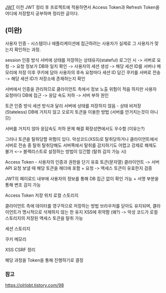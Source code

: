 [JWT](https://github.com/Lanvizu/TIL/blob/main/spring_example/JWT.md)
이전 JWT 정리 후 프로젝트에 적용하면서 Access Token과 Refresh Token을 어디에 저장할지 공부하며 정리한 글이다.

(미완)
-----

사용자 인증 - 시스템이나 애플리케이션에 접근하려는 사용자가 실제로 그 사용자가 맞는지 확인하는 과정.

session 인증 방식
서버에 상태를 저장하는 상태유지(stateful)
로그인 시 -> 서버로 요청 -> 요청 정보가 DB와 일치 확인 -> 사용자의 세션 생성 -> 해당 세션 ID를 서버나 메모리에 저장
이후 쿠키에 담아 사용자의 후속 요청마다 세션 ID 담긴 쿠키를 서버로 전송 -> 해당 세션 ID가 저장소에 존재하는지 확인

서버에서 인증을 관리하므로 클라이언트 측에서 정보 노출 위험이 적음
하지만 사용자 요청마다 DB에 접근 -> 응답 속도 저하 -> 서버 부하 원인

토큰 인증 방식
세션 방식과 달리 서버에 상태를 저장하지 않음 - 상태 비저장(Stateless)
DB에 거치지 않고 오로지 토큰을 이용한 방법 (서버를 안거치는것이 아니므)

서버를 거치지 않아 응답속도 저하 문제 해결
확장성면에서도 우수함 (이유는?)

그러나 토큰을 탈취당할 위험이 있다.
악성코드(XSS)로 탈취당하거나 클라이언트에서 서버로 전송 중 탈취
탈취당해도 서버쪽에서 탈취를 감지하기도 어렵고 강제로 해제도 불가 <-> 블랙리스트로 설정하는 방법이 있긴함 (탈취 감지 가능 시)

Access Token - 사용자의 인증과 권한을 단기 유효 토큰(문자열)
클라이언트 -> 서버  API 요청 보낼 때 해당 토큰을 헤더에 포함 + 요청 -> 액세스 토큰이 유효한지 검증

JWT의 페이로드 내부에 사용자의 정보를 통해 DB 접근 없이 확인 가능 + 서명 부분을 통해 변조 감지 가능

Access Token 저장 위치
로컬 스토리지

클라이언트 측에 데이터를 영구적으로 저장하는 방법
브라우저를 닫아도 유지되며, 클라이언트가 명시적으로 삭제하지 않는 한 유지
XSS에 취약함 (왜?) -> 악성 코드가 로컬 스토리지의 저장된 액세스 토큰을 탈취 가능 


세션 스토리지



쿠키
메모리

XSS
CSRF 정리




해당 과정을 Token을 통해 진행하기로 결정






### 참고

https://olrlobt.tistory.com/98


